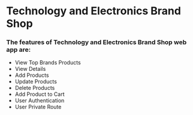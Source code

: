 # Technology and Electronics Brand Shop

### The features of Technology and Electronics Brand Shop web app are:

- View Top Brands Products
- View Details
- Add Products
- Update Products
- Delete Products
- Add Product to Cart
- User Authentication
- User Private Route